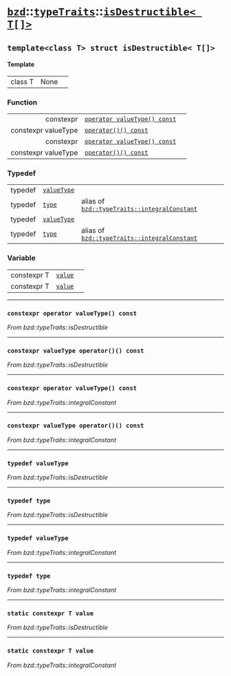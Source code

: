 # [`bzd`](../../../index.md)::[`typeTraits`](../../index.md)::[`isDestructible< T[]>`](../index.md)

## `template<class T> struct isDestructible< T[]>`

#### Template
||||
|---:|:---|:---|
|class T|None||
### Function
||||
|---:|:---|:---|
|constexpr|[`operator valueType() const`](.)||
|constexpr valueType|[`operator()() const`](.)||
|constexpr|[`operator valueType() const`](.)||
|constexpr valueType|[`operator()() const`](.)||
### Typedef
||||
|---:|:---|:---|
|typedef|[`valueType`](.)||
|typedef|[`type`](.)|alias of [`bzd::typeTraits::integralConstant`](../integralconstant/index.md)|
|typedef|[`valueType`](.)||
|typedef|[`type`](.)|alias of [`bzd::typeTraits::integralConstant`](../integralconstant/index.md)|
### Variable
||||
|---:|:---|:---|
|constexpr T|[`value`](.)||
|constexpr T|[`value`](.)||
------
### `constexpr operator valueType() const`
*From bzd::typeTraits::isDestructible*


------
### `constexpr valueType operator()() const`
*From bzd::typeTraits::isDestructible*


------
### `constexpr operator valueType() const`
*From bzd::typeTraits::integralConstant*


------
### `constexpr valueType operator()() const`
*From bzd::typeTraits::integralConstant*


------
### `typedef valueType`
*From bzd::typeTraits::isDestructible*


------
### `typedef type`
*From bzd::typeTraits::isDestructible*


------
### `typedef valueType`
*From bzd::typeTraits::integralConstant*


------
### `typedef type`
*From bzd::typeTraits::integralConstant*


------
### `static constexpr T value`
*From bzd::typeTraits::isDestructible*


------
### `static constexpr T value`
*From bzd::typeTraits::integralConstant*



